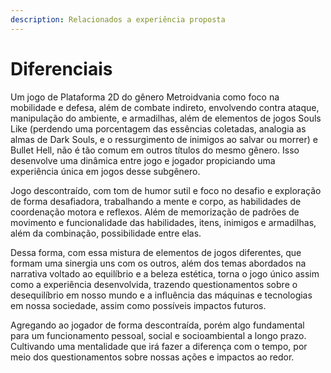 ```yaml
---
description: Relacionados a experiência proposta
---
```


# Diferenciais

Um jogo de Plataforma 2D do gênero Metroidvania como foco na mobilidade e defesa, além de combate indireto, envolvendo contra ataque, manipulação do ambiente, e armadilhas, além de elementos de jogos Souls Like (perdendo uma porcentagem das essências coletadas, analogia as almas de Dark Souls, e o ressurgimento de inimigos ao salvar ou morrer) e Bullet Hell, não é tão comum em outros títulos do mesmo gênero. Isso desenvolve uma dinâmica entre jogo e jogador propiciando uma experiência única em jogos desse subgênero.

Jogo descontraído, com tom de humor sutil e foco no desafio e exploração de forma desafiadora, trabalhando a mente e corpo, as habilidades de coordenação motora e reflexos. Além de memorização de padrões de movimento e funcionalidade das habilidades, itens, inimigos e armadilhas, além da combinação, possibilidade entre elas.

Dessa forma, com essa mistura de elementos de jogos diferentes, que formam uma sinergia uns com os outros, além dos temas abordados na narrativa voltado ao equilíbrio e a beleza estética, torna o jogo único assim como a experiência desenvolvida, trazendo questionamentos sobre o desequilíbrio em nosso mundo e a influência das máquinas e tecnologias em nossa sociedade, assim como possíveis impactos futuros.

Agregando ao jogador de forma descontraída, porém algo fundamental para um funcionamento pessoal, social e socioambiental a longo prazo. Cultivando uma mentalidade que irá fazer a diferença com o tempo, por meio dos questionamentos sobre nossas ações e impactos ao redor.
